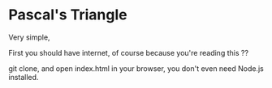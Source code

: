 # Pascal's Triangle

Very simple,

First you should have internet, of course because you're reading this ??

git clone, and open index.html in your browser, you don't even need Node.js installed.
